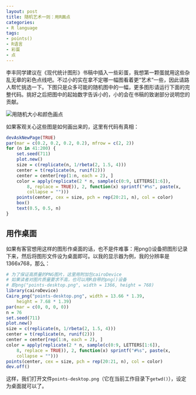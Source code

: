 ```yaml
---
layout: post
title: 随机艺术一则：用R画点
categories:
- R language
tags:
- points()
- R语言
- 彩蛋
- 点
---
```


李丰同学建议在《现代统计图形》书稿中插入一些彩蛋，我想第一颗蛋就用这些杂乱无章的彩色点线吧。不过小的实在拿不定哪一幅图看着更“艺术”一些，因此请路人帮忙挑选一下。下图只是众多可能的随机图中的一幅，更多图形请运行下面的完整代码。挑好之后把图中的起始数字告诉小的，小的会在书稿的致谢部分说明您的贡献。

![用随机大小和颜色画点](http://i.imgur.com/Cf9DY.png)

如果客观关心这些图是如何画出来的，这里有代码有真相：

```r
devAskNewPage(TRUE)
par(mar = c(0.2, 0.2, 0.2, 0.2), mfrow = c(2, 2))
for (n in 41:200) {
    set.seed(711)
    plot.new()
    size = c(replicate(n, 1/rbeta(2, 1.5, 4)))
    center = t(replicate(n, runif(2)))
    center = center[rep(1:n, each = 2), ]
    color = apply(replicate(2 * n, sample(c(0:9, LETTERS[1:6]),
        8, replace = TRUE)), 2, function(x) sprintf("#%s", paste(x,
        collapse = "")))
    points(center, cex = size, pch = rep(20:21, n), col = color)
    box()
    text(0.5, 0.5, n)
}
```

## 用作桌面

如果有客官想用这样的图形作桌面的话，也不是件难事：用png()设备把图形记录下来，然后将图形文件设为桌面即可。以我的显示器为例，我的分辨率是1366x768，那么：
    
```r
# 为了保证高质量的PNG图片，这里用附加包cairoDevice
# 如果读者对图片质量要求不高，也可以用R自带的png()设备
# 即png("points-desktop.png", width = 1366, height = 768)
library(cairoDevice)
Cairo_png("points-desktop.png", width = 13.66 * 1.39,
    height = 7.68 * 1.39)
par(mar = c(0, 0, 0, 0))
n = 76
set.seed(711)
plot.new()
size = c(replicate(n, 1/rbeta(2, 1.5, 4)))
center = t(replicate(n, runif(2)))
center = center[rep(1:n, each = 2), ]
color = apply(replicate(2 * n, sample(c(0:9, LETTERS[1:6]),
    8, replace = TRUE)), 2, function(x) sprintf("#%s", paste(x,
    collapse = "")))
points(center, cex = size, pch = rep(20:21, n), col = color)
dev.off()
```

这样，我们打开文件`points-desktop.png`（它在当前工作目录下`getwd()`），设定为桌面就可以了。

